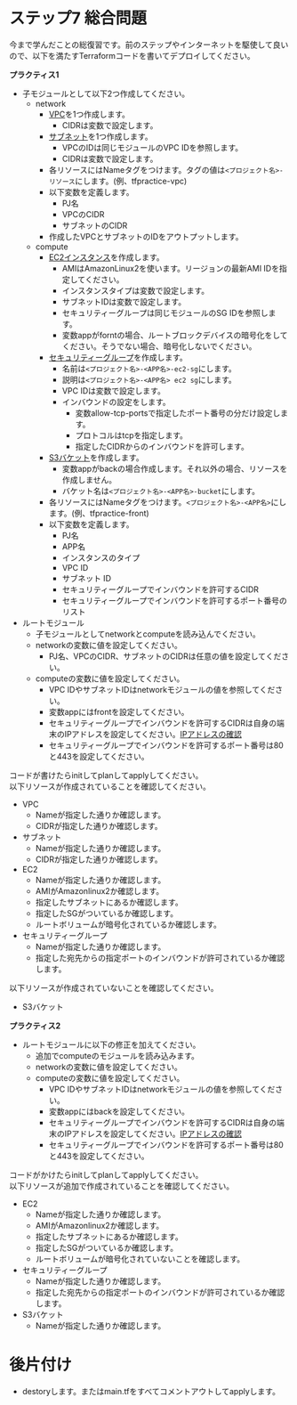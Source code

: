 # ステップ7 総合問題

今まで学んだことの総復習です。前のステップやインターネットを駆使して良いので、以下を満たすTerraformコードを書いてデプロイしてください。

**プラクティス1**

- 子モジュールとして以下2つ作成してください。
  - network
    - [VPC](https://registry.terraform.io/providers/hashicorp/aws/latest/docs/resources/vpc)を1つ作成します。
      - CIDRは変数で設定します。
    - [サブネット](https://registry.terraform.io/providers/hashicorp/aws/latest/docs/resources/subnet)を1つ作成します。
      - VPCのIDは同じモジュールのVPC IDを参照します。
      - CIDRは変数で設定します。
    - 各リソースにはNameタグをつけます。タグの値は`<プロジェクト名>-リソース`にします。(例、tfpractice-vpc)
    - 以下変数を定義します。
      - PJ名
      - VPCのCIDR
      - サブネットのCIDR
    - 作成したVPCとサブネットのIDをアウトプットします。
  - compute
    - [EC2インスタンス](https://registry.terraform.io/providers/hashicorp/aws/latest/docs/resources/instance)を作成します。
      - AMIはAmazonLinux2を使います。リージョンの最新AMI IDを指定してください。
      - インスタンスタイプは変数で設定します。
      - サブネットIDは変数で設定します。
      - セキュリティーグループは同じモジュールのSG IDを参照します。
      - 変数appがforntの場合、ルートブロックデバイスの暗号化をしてください。そうでない場合、暗号化しないでください。
    - [セキュリティーグループ](https://registry.terraform.io/providers/hashicorp/aws/latest/docs/resources/security_group)を作成します。
      - 名前は`<プロジェクト名>-<APP名>-ec2-sg`にします。
      - 説明は`<プロジェクト名>-<APP名> ec2 sg`にします。
      - VPC IDは変数で設定します。
      - インバウンドの設定をします。
        - 変数allow-tcp-portsで指定したポート番号の分だけ設定します。
        - プロトコルはtcpを指定します。
        - 指定したCIDRからのインバウンドを許可します。
    - [S3バケット](https://registry.terraform.io/providers/hashicorp/aws/latest/docs/resources/s3_bucket)を作成します。
      - 変数appがbackの場合作成します。それ以外の場合、リソースを作成しません。
      - バケット名は`<プロジェクト名>-<APP名>-bucket`にします。
    - 各リソースにはNameタグをつけます。`<プロジェクト名>-<APP名>`にします。(例、tfpractice-front)
    - 以下変数を定義します。
      - PJ名
      - APP名
      - インスタンスのタイプ
      - VPC ID
      - サブネット ID
      - セキュリティーグループでインバウンドを許可するCIDR
      - セキュリティーグループでインバウンドを許可するポート番号のリスト
- ルートモジュール
  - 子モジュールとしてnetworkとcomputeを読み込んでください。
  - networkの変数に値を設定してください。
    - PJ名、VPCのCIDR、サブネットのCIDRは任意の値を設定してください。
  - computeの変数に値を設定してください。
    - VPC IDやサブネットIDはnetworkモジュールの値を参照してください。
    - 変数appにはfrontを設定してください。
    - セキュリティーグループでインバウンドを許可するCIDRは自身の端末のIPアドレスを設定してください。[IPアドレスの確認](https://www.cman.jp/network/support/go_access.cgi)
    - セキュリティーグループでインバウンドを許可するポート番号は80と443を設定してください。

コードが書けたらinitしてplanしてapplyしてください。  
以下リソースが作成されていることを確認してください。

- VPC
  - Nameが指定した通りか確認します。
  - CIDRが指定した通りか確認します。
- サブネット
  - Nameが指定した通りか確認します。
  - CIDRが指定した通りか確認します。
- EC2
  - Nameが指定した通りか確認します。
  - AMIがAmazonlinux2か確認します。
  - 指定したサブネットにあるか確認します。
  - 指定したSGがついているか確認します。
  - ルートボリュームが暗号化されているか確認します。
- セキュリティーグループ
  - Nameが指定した通りか確認します。
  - 指定した宛先からの指定ポートのインバウンドが許可されているか確認します。

以下リソースが作成されていないことを確認してください。

- S3バケット

**プラクティス2**

- ルートモジュールに以下の修正を加えてください。
  - 追加でcomputeのモジュールを読み込みます。
  - networkの変数に値を設定してください。
  - computeの変数に値を設定してください。
    - VPC IDやサブネットIDはnetworkモジュールの値を参照してください。
    - 変数appにはbackを設定してください。
    - セキュリティーグループでインバウンドを許可するCIDRは自身の端末のIPアドレスを設定してください。[IPアドレスの確認](https://www.cman.jp/network/support/go_access.cgi)
    - セキュリティーグループでインバウンドを許可するポート番号は80と443を設定してください。

コードがかけたらinitしてplanしてapplyしてください。  
以下リソースが追加で作成されていることを確認してください。

- EC2
  - Nameが指定した通りか確認します。
  - AMIがAmazonlinux2か確認します。
  - 指定したサブネットにあるか確認します。
  - 指定したSGがついているか確認します。
  - ルートボリュームが暗号化されていないことを確認します。
- セキュリティーグループ
  - Nameが指定した通りか確認します。
  - 指定した宛先からの指定ポートのインバウンドが許可されているか確認します。
- S3バケット
  - Nameが指定した通りか確認します。

# 後片付け

- destoryします。またはmain.tfをすべてコメントアウトしてapplyします。

